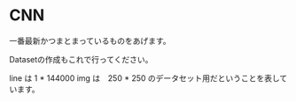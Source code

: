 # CNN

一番最新かつまとまっているものをあげます。

Datasetの作成もこれで行ってください。

line は 1 * 144000
img は　250 * 250
のデータセット用だということを表しています。
